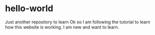# hello-world
Just another repository to learn
Ok so I am following the tutorial to learn how this website is working.
I am new and want to learn.
